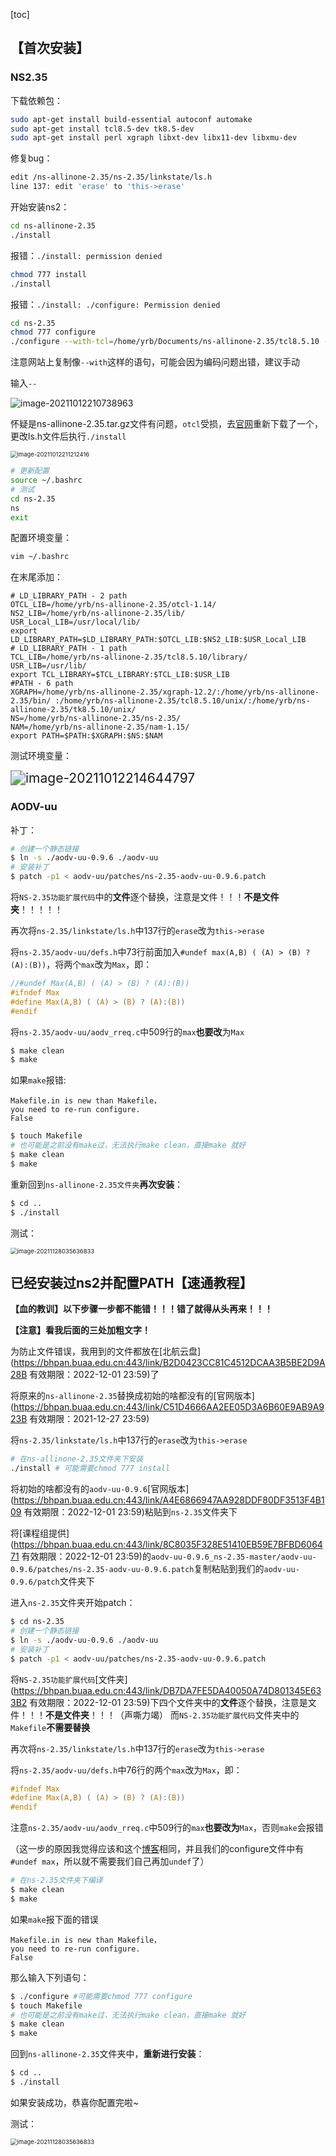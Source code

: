 [toc]

## 【首次安装】

### NS2.35

下载依赖包：


```bash
sudo apt-get install build-essential autoconf automake
sudo apt-get install tcl8.5-dev tk8.5-dev
sudo apt-get install perl xgraph libxt-dev libx11-dev libxmu-dev
```

修复bug：

```bash
edit /ns-allinone-2.35/ns-2.35/linkstate/ls.h
line 137: edit 'erase' to 'this->erase'
```

开始安装ns2：

```bash
cd ns-allinone-2.35
./install
```

报错：`./install: permission denied`

```bash
chmod 777 install
./install
```

报错：`./install: ./configure: Permission denied`

```bash
cd ns-2.35
chmod 777 configure
./configure --with-tcl=/home/yrb/Documents/ns-allinone-2.35/tcl8.5.10 --with-tcl-ver=8.5  --with-tk=/home/yrb/Documents/ns-allinone-2.35/tk8.5.10 --with-tk-ver=8.5
```

注意网站上复制像`--with`这样的语句，可能会因为编码问题出错，建议手动

输入`--`

<img src="https://i.loli.net/2021/11/28/kq8USMi3RJsT56v.png" alt="image-20211012210738963" style="zoom: 100%;" />

怀疑是ns-allinone-2.35.tar.gz文件有问题，`otcl`受损，去[官网](https://www.isi.edu/nsnam/ns/ns-build.html)重新下载了一个，更改ls.h文件后执行`./install`

<img src="https://i.loli.net/2021/10/12/zpo9VfnqAICdwLm.png" alt="image-20211012211212416" style="zoom: 67%;" />

```bash
# 更新配置
source ~/.bashrc
# 测试
cd ns-2.35
ns
exit
```

配置环境变量：

```bash
vim ~/.bashrc
```
在末尾添加：
```
# LD_LIBRARY_PATH - 2 path
OTCL_LIB=/home/yrb/ns-allinone-2.35/otcl-1.14/
NS2_LIB=/home/yrb/ns-allinone-2.35/lib/
USR_Local_LIB=/usr/local/lib/
export LD_LIBRARY_PATH=$LD_LIBRARY_PATH:$OTCL_LIB:$NS2_LIB:$USR_Local_LIB
# LD_LIBRARY_PATH - 1 path
TCL_LIB=/home/yrb/ns-allinone-2.35/tcl8.5.10/library/
USR_LIB=/usr/lib/
export TCL_LIBRARY=$TCL_LIBRARY:$TCL_LIB:$USR_LIB
#PATH - 6 path
XGRAPH=/home/yrb/ns-allinone-2.35/xgraph-12.2/:/home/yrb/ns-allinone-2.35/bin/ :/home/yrb/ns-allinone-2.35/tcl8.5.10/unix/:/home/yrb/ns-allinone-2.35/tk8.5.10/unix/
NS=/home/yrb/ns-allinone-2.35/ns-2.35/
NAM=/home/yrb/ns-allinone-2.35/nam-1.15/
export PATH=$PATH:$XGRAPH:$NS:$NAM
```

测试环境变量：

<img src="https://i.loli.net/2021/11/28/oC2YpragBI3Qe8X.png" alt="image-20211012214644797" style="zoom:150%;" />



### AODV-uu

补丁：

```bash
# 创建一个静态链接
$ ln -s ./aodv-uu-0.9.6 ./aodv-uu
# 安装补丁
$ patch -p1 < aodv-uu/patches/ns-2.35-aodv-uu-0.9.6.patch
```

将`NS-2.35功能扩展代码`中的**文件**逐个替换，注意是文件！！！**不是文件夹**！！！！！

再次将`ns-2.35/linkstate/ls.h`中137行的`erase`改为`this->erase`

将`ns-2.35/aodv-uu/defs.h`中73行前面加入`#undef max(A,B) ( (A) > (B) ? (A):(B))`，将两个`max`改为`Max`，即：

```c
//#undef Max(A,B) ( (A) > (B) ? (A):(B))
#ifndef Max
#define Max(A,B) ( (A) > (B) ? (A):(B))
#endif
```

将`ns-2.35/aodv-uu/aodv_rreq.c`中509行的`max`**也要改**为`Max`



```bash
$ make clean
$ make
```

如果`make`报错:

```
Makefile.in is new than Makefile，
you need to re-run configure. 
False
```

```bash
$ touch Makefile
# 也可能是之前没有make过，无法执行make clean，直接make 就好
$ make clean
$ make
```



重新回到`ns-allinone-2.35文件夹`**再次安装**：

```bash
$ cd ..
$ ./install
```



测试：

<img src="https://i.loli.net/2021/11/28/85gRUuewHpPEmOL.png" alt="image-20211128035636833" style="zoom: 67%;" />



## 已经安装过ns2并配置PATH【速通教程】

**【血的教训】以下步骤一步都不能错！！！错了就得从头再来！！！**

**【注意】看我后面的三处加粗文字！**

为防止文件错误，我用到的文件都放在[北航云盘](https://bhpan.buaa.edu.cn:443/link/B2D0423CC81C4512DCAA3B5BE2D9A28B
有效期限：2022-12-01 23:59)了



将原来的`ns-allinone-2.35`替换成初始的啥都没有的[官网版本](https://bhpan.buaa.edu.cn:443/link/C51D4666AA2EE05D3A6B60E9AB9A923B
有效期限：2021-12-27 23:59)

将`ns-2.35/linkstate/ls.h`中137行的`erase`改为`this->erase`

```bash
# 在ns-allinone-2.35文件夹下安装
./install # 可能需要chmod 777 install
```



将初始的啥都没有的`aodv-uu-0.9.6`[官网版本](https://bhpan.buaa.edu.cn:443/link/A4E6866947AA928DDF80DF3513F4B109
有效期限：2022-12-01 23:59)粘贴到`ns-2.35`文件夹下

将[课程组提供](https://bhpan.buaa.edu.cn:443/link/8C8035F328E51410EB59E7BFBD606471
有效期限：2022-12-01 23:59)的`aodv-uu-0.9.6_ns-2.35-master/aodv-uu-0.9.6/patches/ns-2.35-aodv-uu-0.9.6.patch`复制粘贴到我们的`aodv-uu-0.9.6/patch`文件夹下

进入`ns-2.35`文件夹开始patch：

```bash
$ cd ns-2.35
# 创建一个静态链接
$ ln -s ./aodv-uu-0.9.6 ./aodv-uu
# 安装补丁
$ patch -p1 < aodv-uu/patches/ns-2.35-aodv-uu-0.9.6.patch
```



将`NS-2.35功能扩展代码`[文件夹](https://bhpan.buaa.edu.cn:443/link/DB7DA7FE5DA40050A74D801345E633B2
有效期限：2022-12-01 23:59)下四个文件夹中的**文件**逐个替换，注意是文件！！！**不是文件夹**！！！（声嘶力竭）
而`NS-2.35功能扩展代码`文件夹中的`Makefile`**不需要替换**

再次将`ns-2.35/linkstate/ls.h`中137行的`erase`改为`this->erase`

将`ns-2.35/aodv-uu/defs.h`中76行的两个`max`改为`Max`，即：

```c
#ifndef Max
#define Max(A,B) ( (A) > (B) ? (A):(B))
#endif
```

注意`ns-2.35/aodv-uu/aodv_rreq.c`中509行的`max`**也要改为**`Max`，否则`make`会报错

（这一步的原因我觉得应该和这个[博客](https://blog.csdn.net/dreamvyps/article/details/80658176)相同，并且我们的configure文件中有`#undef max`，所以就不需要我们自己再加`undef`了）



```bash
# 在ns-2.35文件夹下编译
$ make clean
$ make
```

如果`make`报下面的错误

```
Makefile.in is new than Makefile，
you need to re-run configure. 
False
```

那么输入下列语句：


```bash
$ ./configure #可能需要chmod 777 configure
$ touch Makefile
# 也可能是之前没有make过，无法执行make clean，直接make 就好
$ make clean
$ make
```



回到`ns-allinone-2.35`文件夹中，**重新进行安装**：

```bash
$ cd ..
$ ./install
```

如果安装成功，恭喜你配置完啦~



测试：

<img src="https://i.loli.net/2021/11/28/85gRUuewHpPEmOL.png" alt="image-20211128035636833" style="zoom: 67%;" />

